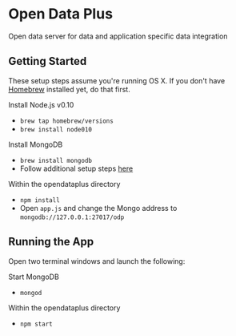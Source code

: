 # Open Data Plus

Open data server for data and application specific data integration

## Getting Started

These setup steps assume you're running OS X.  If you don't have [Homebrew](http://brew.sh) installed yet, do that first.

Install Node.js v0.10
* ```brew tap homebrew/versions```
* ```brew install node010```

Install MongoDB
* ```brew install mongodb```
* Follow additional setup steps [here](http://docs.mongodb.org/manual/tutorial/install-mongodb-on-os-x)

Within the opendataplus directory
* ```npm install```
* Open ```app.js``` and change the Mongo address to ```mongodb://127.0.0.1:27017/odp```

## Running the App

Open two terminal windows and launch the following:

Start MongoDB
* ```mongod```

Within the opendataplus directory
* ```npm start```
